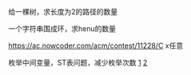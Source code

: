 给一棵树，求长度为2的路径的数量

一个字符串围成环，求henu的数量

https://ac.nowcoder.com/acm/contest/11228/C x任意

枚举中间变量，ST表问题，减少枚举次数 [1](https://codeforces.com/contest/1686/problem/C) [2](https://www.luogu.com.cn/problem/P3722)
